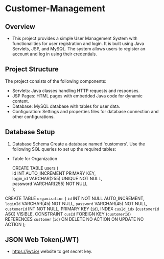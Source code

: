 # Customer-Management
## Overview
- This project provides a simple User Management System with functionalities for user registration and login. It is built using Java Servlets, JSP, and MySQL. The system allows users to register an account and log in using their credentials.

## Project Structure
The project consists of the following components:

- Servlets: Java classes handling HTTP requests and responses.
- JSP Pages: HTML pages with embedded Java code for dynamic content.
- Database: MySQL database with tables for user data.
- Configuration: Settings and properties files for database connection and other configurations.

## Database Setup
1. Database Schema
Create a database named 'customers'. Use the following SQL queries to set up the required tables:

- Table for Organization </br>

    CREATE TABLE users ( </br>
        id INT AUTO_INCREMENT PRIMARY KEY, </br>
        login_id VARCHAR(255) UNIQUE NOT NULL, </br>
        password VARCHAR(255) NOT NULL </br>
    ); </br>



  
CREATE TABLE `organization` (
  `id` INT NOT NULL AUTO_INCREMENT,
  `loginId` VARCHAR(45) NOT NULL,
  `password` VARCHAR(45) NOT NULL,
  `customerId` INT NOT NULL,
  PRIMARY KEY (`id`),
  INDEX `cusId_idx` (`customerId` ASC) VISIBLE,
  CONSTRAINT `cusId`
    FOREIGN KEY (`customerId`)
    REFERENCES `customer` (`id`)
    ON DELETE NO ACTION
    ON UPDATE NO ACTION
);

## JSON Web Token(JWT)
- https://jwt.io/ website to get secret key.


